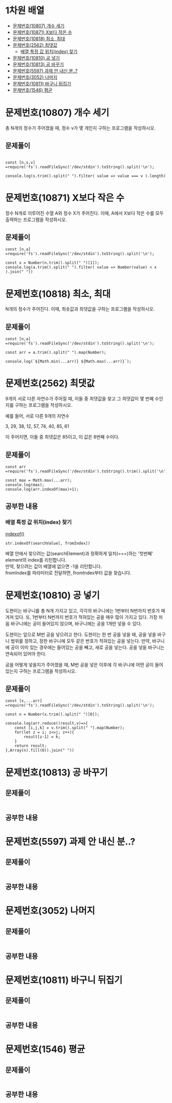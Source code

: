# 1차원 배열
- [문제번호(10807) 개수 세기](#문제번호10807-개수-세기)
- [문제번호(10871) X보다 작은 수](#문제번호10871-x보다-작은-수)
- [문제번호(10818) 최소, 최대](#문제번호10818-최소-최대)
- [문제번호(2562) 최댓값](#문제번호2562-최댓값)
    + [배열 특정 값 위치(index) 찾기](#배열-특정-값-위치index-찾기)
- [문제번호(10810) 공 넣기](#문제번호10810-공-넣기)
- [문제번호(10813) 공 바꾸기](#문제번호10813-공-바꾸기)
- [문제번호(5597) 과제 안 내신 분..?](#문제번호5597-과제-안-내신-분)
- [문제번호(3052) 나머지](#문제번호3052-나머지)
- [문제번호(10811) 바구니 뒤집기](#문제번호10811-바구니-뒤집기)
- [문제번호(1546) 평균](#문제번호1546-평균)

# 문제번호(10807) 개수 세기
총 N개의 정수가 주어졌을 때, 정수 v가 몇 개인지 구하는 프로그램을 작성하시오.

## 문제풀이
```

const [n,s,v] =require('fs').readFileSync('/dev/stdin').toString().split('\n');

console.log(s.trim().split(" ").filter( value => value === v ).length)

```
# 문제번호(10871) X보다 작은 수
정수 N개로 이루어진 수열 A와 정수 X가 주어진다. 이때, A에서 X보다 작은 수를 모두 출력하는 프로그램을 작성하시오.

## 문제풀이
```
const [n,a] =require('fs').readFileSync('/dev/stdin').toString().split('\n');

const x = Number(n.trim().split(" ")[1]);
console.log(a.trim().split(" ").filter( value => Number(value) < x ).join(" "))

```

# 문제번호(10818) 최소, 최대
N개의 정수가 주어진다. 이때, 최솟값과 최댓값을 구하는 프로그램을 작성하시오.

## 문제풀이
```
const [n,a] =require('fs').readFileSync('/dev/stdin').toString().split('\n');

const arr = a.trim().split(" ").map(Number);

console.log(`${Math.min(...arr)} ${Math.max(...arr)}`);

```
# 문제번호(2562) 최댓값
9개의 서로 다른 자연수가 주어질 때, 이들 중 최댓값을 찾고 그 최댓값이 몇 번째 수인지를 구하는 프로그램을 작성하시오.

예를 들어, 서로 다른 9개의 자연수

3, 29, 38, 12, 57, 74, 40, 85, 61

이 주어지면, 이들 중 최댓값은 85이고, 이 값은 8번째 수이다.

## 문제풀이
```
const arr =require('fs').readFileSync('/dev/stdin').toString().trim().split('\n').map(Number);

const max = Math.max(...arr);
console.log(max);
console.log(arr.indexOf(max)+1);

```
## 공부한 내용
### 배열 특정 값 위치(index) 찾기
[indexof()](https://developer.mozilla.org/ko/docs/Web/JavaScript/Reference/Global_Objects/String/indexOf)  
```
str.indexOf(searchValue[, fromIndex])
```
배열 안에서 찾으려는 값(searchElement)과 정확하게 일치(===)하는  '첫번째' element의 index를 리턴합니다.  
만약, 찾으려는 값이 배열에 없으면 -1을 리턴합니다.  
fromIndex를 파라미터로 전달하면, fromIndex부터 값을 찾습니다.

# 문제번호(10810) 공 넣기
도현이는 바구니를 총 N개 가지고 있고, 각각의 바구니에는 1번부터 N번까지 번호가 매겨져 있다. 또, 1번부터 N번까지 번호가 적혀있는 공을 매우 많이 가지고 있다. 가장 처음 바구니에는 공이 들어있지 않으며, 바구니에는 공을 1개만 넣을 수 있다.

도현이는 앞으로 M번 공을 넣으려고 한다. 도현이는 한 번 공을 넣을 때, 공을 넣을 바구니 범위를 정하고, 정한 바구니에 모두 같은 번호가 적혀있는 공을 넣는다. 만약, 바구니에 공이 이미 있는 경우에는 들어있는 공을 빼고, 새로 공을 넣는다. 공을 넣을 바구니는 연속되어 있어야 한다.

공을 어떻게 넣을지가 주어졌을 때, M번 공을 넣은 이후에 각 바구니에 어떤 공이 들어 있는지 구하는 프로그램을 작성하시오.

## 문제풀이
```
const [x,...arr] =require('fs').readFileSync('/dev/stdin').toString().split('\n');

const n = Number(x.trim().split(" ")[0]);

console.log(arr.reduce((result,v)=>{
    const [i,j,k] = v.trim().split(" ").map(Number);
    for(let z = i; z<=j; z++){
        result[z-1] = k;
    }
    return result;
},Array(n).fill(0)).join(" "))
```
# 문제번호(10813) 공 바꾸기

## 문제풀이
```

```
## 공부한 내용

# 문제번호(5597) 과제 안 내신 분..?

## 문제풀이
```

```
## 공부한 내용

# 문제번호(3052) 나머지

## 문제풀이
```

```
## 공부한 내용

# 문제번호(10811) 바구니 뒤집기

## 문제풀이
```

```
## 공부한 내용

# 문제번호(1546) 평균

## 문제풀이
```

```
## 공부한 내용